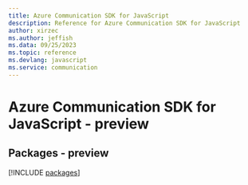 ```yaml
---
title: Azure Communication SDK for JavaScript
description: Reference for Azure Communication SDK for JavaScript
author: xirzec
ms.author: jeffish
ms.data: 09/25/2023
ms.topic: reference
ms.devlang: javascript
ms.service: communication
---
```

# Azure Communication SDK for JavaScript - preview
## Packages - preview
[!INCLUDE [packages](communication-index.md)]